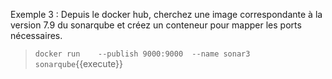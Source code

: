 
Exemple 3 : Depuis le docker hub, cherchez une image correspondante à la version 7.9 du sonarqube et créez un conteneur pour mapper les ports nécessaires.
	
> `docker run    --publish 9000:9000  --name sonar3 sonarqube`{{execute}}